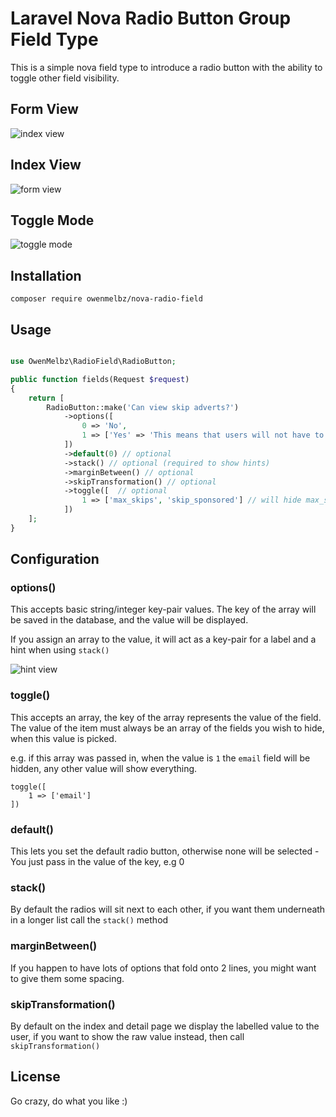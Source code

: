 # Laravel Nova Radio Button Group Field Type

This is a simple nova field type to introduce a radio button with the ability to toggle other field visibility.

## Form View

![index view](https://i.imgur.com/GbErvLG.png)

## Index View

![form view](https://i.imgur.com/RKSc4xj.png)

## Toggle Mode

![toggle mode](https://i.imgur.com/5Xwit3c.gifv)

## Installation

`composer require owenmelbz/nova-radio-field`

## Usage

```php

use OwenMelbz\RadioField\RadioButton;

public function fields(Request $request)
{
    return [
        RadioButton::make('Can view skip adverts?')
            ->options([
                0 => 'No',
                1 => ['Yes' => 'This means that users will not have to watch adverts.'],
            ])
            ->default(0) // optional
            ->stack() // optional (required to show hints)
            ->marginBetween() // optional
            ->skipTransformation() // optional
            ->toggle([  // optional
                1 => ['max_skips', 'skip_sponsored'] // will hide max_skips and skip_sponsored when the value is 1
            ])
    ];
}

```

## Configuration

### options()

This accepts basic string/integer key-pair values. The key of the array will be saved in the database, and the value will be displayed.

If you assign an array to the value, it will act as a key-pair for a label and a hint when using `stack()`

![hint view](https://i.imgur.com/N8ajaQE.jpg)

### toggle()

This accepts an array, the key of the array represents the value of the field. The value of the item must always be an array of the fields you wish to hide, when this value is picked.

e.g. if this array was passed in, when the value is `1` the `email` field will be hidden, any other value will show everything.

```
toggle([
    1 => ['email']
])
```

### default()

This lets you set the default radio button, otherwise none will be selected - You just pass in the value of the key, e.g 0

### stack()

By default the radios will sit next to each other, if you want them underneath in a longer list call the `stack()` method

### marginBetween()

If you happen to have lots of options that fold onto 2 lines, you might want to give them some spacing.

### skipTransformation()

By default on the index and detail page we display the labelled value to the user, if you want to show the raw value instead, then call `skipTransformation()`

## License

Go crazy, do what you like :)

